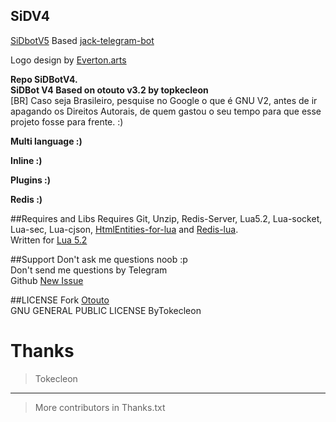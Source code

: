 ## SiDV4

[SiDbotV5](telegram.me/sidbot) Based [jack-telegram-bot](https://github.com/SEEDTEAM/jack-telegram-bot) 

Logo design by [Everton.arts](https://www.facebook.com/Evertonarts-693615497441103)

**Repo SiDBotV4.**</br>
**SiDBot V4 Based on otouto v3.2 by topkecleon**</br>
[BR] Caso seja Brasileiro, pesquise no Google o que é GNU V2, antes de ir apagando os Direitos Autorais, de quem gastou o seu tempo para que esse projeto fosse para frente. :)</br>


**Multi language :)**

**Inline :)**

**Plugins :)**

**Redis :)**


##Requires and Libs
Requires Git, Unzip, Redis-Server, Lua5.2, Lua-socket, Lua-sec, Lua-cjson, [HtmlEntities-for-lua](https://github.com/TiagoDanin/htmlEntities-for-lua) and [Redis-lua](https://github.com/nrk/redis-lua).</br>
Written for [Lua 5.2](http://www.lua.org/manual/5.2/)

##Support
Don't ask me questions noob :p</br>
Don't send me questions by Telegram</br>
Github [New Issue](https://github.com/TiagoDanin/SiD/issues/new)

##LICENSE
Fork [Otouto](https://github.com/topkecleon/otouto)</br>
GNU GENERAL PUBLIC LICENSE ByTokecleon

# Thanks
>Tokecleon
---
>More contributors in Thanks.txt

